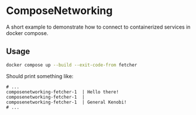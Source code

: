 # ComposeNetworking
A short example to demonstrate how to connect to containerized services in docker compose.


## Usage

```bash
docker compose up --build --exit-code-from fetcher
```

Should print something like:

```
# ...
composenetworking-fetcher-1  | Hello there!
composenetworking-fetcher-1  | 
composenetworking-fetcher-1  | General Kenobi!
# ...
```